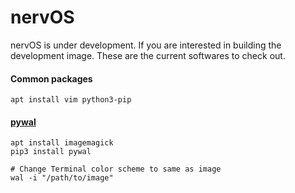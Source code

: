 # nervOS

nervOS is under development.  If you are interested in building the development image.  These are the current softwares to check out.

#### Common packages
```
apt install vim python3-pip 
```

#### [pywal](https://github.com/dylanaraps/pywal)
```
apt install imagemagick
pip3 install pywal

# Change Terminal color scheme to same as image
wal -i "/path/to/image" 
```
